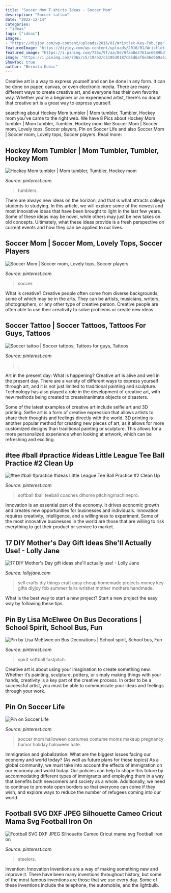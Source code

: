 ```yaml
---
title: "Soccer Mom T-shirts Ideas - Soccer Mom"
description: "Soccer tattoo"
date: "2022-12-14"
categories:
- "ideas"
tags: ["ideas"]
images:
- "https://diyjoy.com/wp-content/uploads/2016/01/Wristlet-Key-Fob.jpg"
featuredImage: "https://diyjoy.com/wp-content/uploads/2016/01/Wristlet-Key-Fob.jpg"
featured_image: "https://i.pinimg.com/736x/9f/aa/8e/9faa8e2761ac6689bd77542545590f10--soccer-tattoos-.jpg"
image: "https://i.pinimg.com/736x/c5/19/b3/c519b30187c85d6af6e36d669a5218ec.jpg"
ShowToc: true
author: "Bernita Kuhic"
---
```



Creative art is a way to express yourself and can be done in any form. It can be done on paper, canvas, or even electronic media. There are many different ways to create creative art, and everyone has their own favorite way. Whether you're a beginner or an experienced artist, there's no doubt that creative art is a great way to express yourself.

	

		
searching about Hockey Mom tumbler | Mom tumbler, Tumbler, Hockey mom you've came to the right web. We have 8 Pics about Hockey Mom tumbler | Mom tumbler, Tumbler, Hockey mom like Soccer Mom | Soccer mom, Lovely tops, Soccer players, Pin on Soccer Life and also Soccer Mom | Soccer mom, Lovely tops, Soccer players. Read more:
		
    
## Hockey Mom Tumbler | Mom Tumbler, Tumbler, Hockey Mom

<img loading=lazy src="https://i.pinimg.com/736x/cb/46/52/cb4652a9841f3ed782ac884273ad44a3.jpg" onerror="this.onerror=null;this.src='https://tse3.mm.bing.net/th?id=OIP.t4b0wq4hjVKprh53EExzmQHaJ3&amp;pid=15.1';" alt="Hockey Mom tumbler | Mom tumbler, Tumbler, Hockey mom">

_Source: pinterest.com_

>tumblers. 

	

There are always new ideas on the horizon, and that is what attracts college students to studying. In this article, we will explore some of the newest and most innovative ideas that have been brought to light in the last few years. Some of these ideas may be novel, while others may just be new takes on old concepts. Ultimately, what these ideas provide is a fresh perspective on current events and how they can be applied to our lives.

    
## Soccer Mom | Soccer Mom, Lovely Tops, Soccer Players

<img loading=lazy src="https://i.pinimg.com/736x/03/ce/0c/03ce0ce9432ee00ea3849722fa1b3182--soccer-moms.jpg" onerror="this.onerror=null;this.src='https://tse1.mm.bing.net/th?id=OIP.KTiQQUUSxhGm3QBujUmdpwHaKd&amp;pid=15.1';" alt="Soccer Mom | Soccer mom, Lovely tops, Soccer players">

_Source: pinterest.com_

>soccer. 

	

What is creative?
Creative people often come from diverse backgrounds, some of which may be in the arts. They can be artists, musicians, writers, photographers, or any other type of creative person. Creative people are often able to use their creativity to solve problems or create new ideas.

    
## Soccer Tattoo | Soccer Tattoos, Tattoos For Guys, Tattoos

<img loading=lazy src="https://i.pinimg.com/736x/9f/aa/8e/9faa8e2761ac6689bd77542545590f10--soccer-tattoos-.jpg" onerror="this.onerror=null;this.src='https://tse3.mm.bing.net/th?id=OIP.zVYtdmfS1iWkFlbU7H9EIQHaJ3&amp;pid=15.1';" alt="Soccer tattoo | Soccer tattoos, Tattoos for guys, Tattoos">

_Source: pinterest.com_

>. 

	

Art in the present day: What is happening?
Creative art is alive and well in the present day. There are a variety of different ways to express yourself through art, and it is not just limited to traditional painting and sculpture. Technology has also played a role in the development of creative art, with new methods being created to createinanimate objects or disasters. 

Some of the latest examples of creative art include selfie art and 3D printing. Selfie art is a form of creative expression that allows artists to share their thoughts and feelings directly with the world. 3D printing is another popular method for creating new pieces of art, as it allows for more customized designs than traditional painting or sculpture. This allows for a more personalized experience when looking at artwork, which can be refreshing and exciting.

    
## #tee #ball #practice #ideas Little League Tee Ball Practice #2 Clean Up

<img loading=lazy src="https://i.pinimg.com/736x/8b/d1/38/8bd1389e93c6033c922a55c3a4ff94d0.jpg" onerror="this.onerror=null;this.src='https://tse2.mm.bing.net/th?id=OIP.GJzgLcwAQW8LIRn2hJFyQQAAAA&amp;pid=15.1';" alt="#tee #ball #practice #ideas Little League Tee Ball Practice #2 Clean Up">

_Source: pinterest.com_

>softball tball teeball coaches dlhome pitchingmachinepro. 

	

Innovation is an essential part of the economy. It drives economic growth and creates new opportunities for businesses and individuals. Innovation requires creativity, intelligence, and a willingness to experiment. Some of the most innovative businesses in the world are those that are willing to risk everything to get their product or service to market.

    
## 17 DIY Mother&#039;s Day Gift Ideas She&#039;ll Actually Use! - Lolly Jane

<img loading=lazy src="https://diyjoy.com/wp-content/uploads/2016/01/Wristlet-Key-Fob.jpg" onerror="this.onerror=null;this.src='https://tse3.mm.bing.net/th?id=OIP.adhkcLobYh2-YWY8Z2WTqgHaLG&amp;pid=15.1';" alt="17 DIY Mother&#039;s Day gift ideas she&#039;ll actually use! - Lolly Jane">

_Source: lollyjane.com_

>sell crafts diy things craft easy cheap homemade projects money key gifts diyjoy fob summer fairs wristlet mother mothers handmade. 

	

What is the best way to start a new project?
Start a new project the easy way by following these tips.

    
## Pin By Lisa McElwee On Bus Decorations | School Spirit, School Bus, Fun

<img loading=lazy src="https://i.pinimg.com/736x/48/50/cf/4850cf845ea72c43da5970f16360101f--bus-decorations.jpg" onerror="this.onerror=null;this.src='https://tse1.mm.bing.net/th?id=OIP.8N32QZ8jf3TQL0BzmFXyWwHaFj&amp;pid=15.1';" alt="Pin by Lisa McElwee on Bus Decorations | School spirit, School bus, Fun">

_Source: pinterest.com_

>spirit softball fastpitch. 

	

Creative art is about using your imagination to create something new. Whether it’s painting, sculpture, pottery, or simply making things with your hands, creativity is a key part of the creative process. In order to be a successful artist, you must be able to communicate your ideas and feelings through your work.

    
## Pin On Soccer Life

<img loading=lazy src="https://i.pinimg.com/736x/df/6b/8a/df6b8a3024ff9aaedca64f4992c9e425--maternity-costumes-halloween-makeup.jpg" onerror="this.onerror=null;this.src='https://tse2.mm.bing.net/th?id=OIP.IKln6QU1eKPH6Fw4a1l5KgHaJ6&amp;pid=15.1';" alt="Pin on Soccer Life">

_Source: pinterest.com_

>soccer mom halloween costumes costume moms makeup pregnancy humor holiday haloween hate. 

	

Immigration and globalization: What are the biggest issues facing our economy and world today? (As well as future plans for these topics)
As a global community, we must take into account the effects of immigration on our economy and world today. Our policies can help to shape this future by accommodating different types of immigrants and employing them in a way that benefits both newcomers and society as a whole. Additionally, we need to continue to promote open borders so that everyone can come if they wish, and explore ways to reduce the number of refugees coming into our world.

    
## Football SVG DXF JPEG Silhouette Cameo Cricut Mama Svg Football Iron On

<img loading=lazy src="https://i.pinimg.com/736x/c5/19/b3/c519b30187c85d6af6e36d669a5218ec.jpg" onerror="this.onerror=null;this.src='https://tse3.mm.bing.net/th?id=OIP.rGd8pHSZfTY_DWIeIAVQPgHaFV&amp;pid=15.1';" alt="Football SVG DXF JPEG Silhouette Cameo Cricut mama svg Football iron on">

_Source: pinterest.com_

>steelers. 

	

Invention: Innovation
Inventions are a way of making something new and improve it. There have been many inventions throughout history, but some of the most famous inventions are those that we use every day. Some of these inventions include the telephone, the automobile, and the lightbulb.

